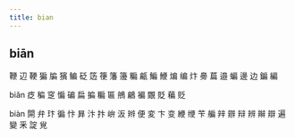 ```yaml
---
title: bian
---
```


## biān
鞭
辺
鞕
猵
牑
獱
鳊
砭
笾
箯
籓
籩
糄
甂
鯿
鯾
煸
编
炞
臱
萹
邉
蝙
邊
边
鍽
編







biǎn
疺
稨
窆
惼
碥
扁
揙
糄
匾
鴘
鶣
褊
覵
貶
藊
贬






biàn
閞
弁
玣
徧
忭
昪
汴
抃
峅
汳
辫
便
変
卞
变
緶
缏
苄
艑
辡
辧
辩
辨
辮
辯
遍
變
釆
諚
覍
